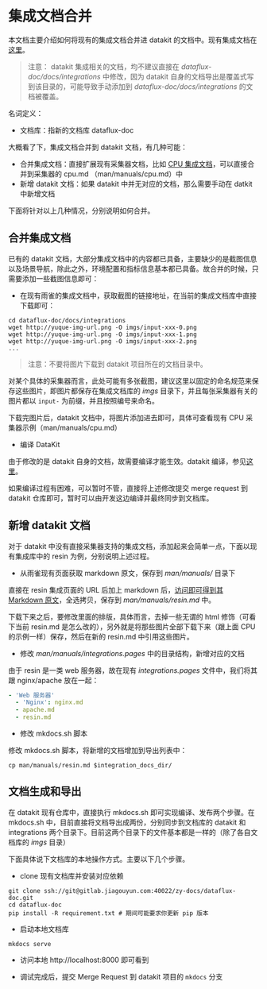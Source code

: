 # 集成文档合并

本文档主要介绍如何将现有的集成文档合并进 datakit 的文档中。现有集成文档在[这里](https://www.yuque.com/dataflux/integrations)。

> 注意： datakit 集成相关的文档，均不建议直接在 *dataflux-doc/docs/integrations* 中修改，因为 datakit 自身的文档导出是覆盖式写到该目录的，可能导致手动添加到 *dataflux-doc/docs/integrations* 的文档被覆盖。

名词定义：

- 文档库：指新的文档库 dataflux-doc

大概看了下，集成文档合并到 datakit 文档，有几种可能：

- 合并集成文档：直接扩展现有采集器文档，比如 [CPU 集成文档](https://www.yuque.com/dataflux/integrations/fyiw75)，可以直接合并到采集器的 cpu.md （man/manuals/cpu.md）中
- 新增 datakit 文档：如果 datakit 中并无对应的文档，那么需要手动在 datkit 中新增文档

下面将针对以上几种情况，分别说明如何合并。

## 合并集成文档

已有的 datakit 文档，大部分集成文档中的内容都已具备，主要缺少的是截图信息以及场景导航，除此之外，环境配置和指标信息基本都已具备。故合并的时候，只需要添加一些截图信息即可：

- 在现有雨雀的集成文档中，获取截图的链接地址，在当前的集成文档库中直接下载即可：

```shell
cd dataflux-doc/docs/integrations
wget http://yuque-img-url.png -O imgs/input-xxx-0.png
wget http://yuque-img-url.png -O imgs/input-xxx-1.png
wget http://yuque-img-url.png -O imgs/input-xxx-2.png
...
```

> 注意：不要将图片下载到 datakit 项目所在的文档目录中。

对某个具体的采集器而言，此处可能有多张截图，建议这里以固定的命名规范来保存这些图片，即图片都保存在集成文档库的 *imgs* 目录下，并且每张采集器有关的图片都以 `input-` 为前缀，并且按照编号来命名。

下载完图片后，datakit 文档中，将图片添加进去即可，具体可查看现有 CPU 采集器示例（man/manuals/cpu.md）

- 编译 DataKit

由于修改的是 datakit 自身的文档，故需要编译才能生效。datakit 编译，参见[这里](https://github.com/GuanceCloud/datakit/blob/github-mirror/README.zh_CN.md)。

如果编译过程有困难，可以暂时不管，直接将上述修改提交 merge request 到 datakit 仓库即可，暂时可以由开发这边编译并最终同步到文档库。

## 新增 datakit 文档

对于 datakit 中没有直接采集器支持的集成文档，添加起来会简单一点，下面以现有集成库中的 resin 为例，分别说明上述过程。

- 从雨雀现有页面获取 markdown 原文，保存到 *man/manuals/* 目录下

直接在 resin 集成页面的 URL 后加上 markdown 后，[访问即可得到其 Markdown 原文](https://www.yuque.com/dataflux/integrations/resin/markdown)，全选拷贝，保存到 *man/manuals/resin.md* 中。

下载下来之后，要修改里面的排版，具体而言，去掉一些无谓的 html 修饰（可看下当前 resin.md 是怎么改的），另外就是将那些图片全部下载下来（跟上面 CPU 的示例一样）保存，然后在新的 resin.md 中引用这些图片。

- 修改 *man/manuals/integrations.pages* 中的目录结构，新增对应的文档

由于 resin 是一类 web 服务器，故在现有 *integrations.pages* 文件中，我们将其跟 nginx/apache 放在一起：

```yaml
- 'Web 服务器'
  - 'Nginx': nginx.md
  - apache.md
  - resin.md
```

- 修改 mkdocs.sh 脚本

修改 mkdocs.sh 脚本，将新增的文档增加到导出列表中：

```
cp man/manuals/resin.md $integration_docs_dir/
```

## 文档生成和导出

在 datakit 现有仓库中，直接执行 mkdocs.sh 即可实现编译、发布两个步骤。在 mkdocs.sh 中，目前直接将文档导出成两份，分别同步到文档库的 datakit 和 integrations 两个目录下。目前这两个目录下的文件基本都是一样的（除了各自文档库的 *imgs* 目录）

下面具体说下文档库的本地操作方式。主要以下几个步骤。

- clone 现有文档库并安装对应依赖

```shell
git clone ssh://git@gitlab.jiagouyun.com:40022/zy-docs/dataflux-doc.git
cd dataflux-doc
pip install -R requirement.txt # 期间可能要求你更新 pip 版本
```

- 启动本地文档库

```
mkdocs serve
```

- 访问本地 http://localhost:8000 即可看到

- 调试完成后，提交 Merge Request 到 datakit 项目的 `mkdocs` 分支
